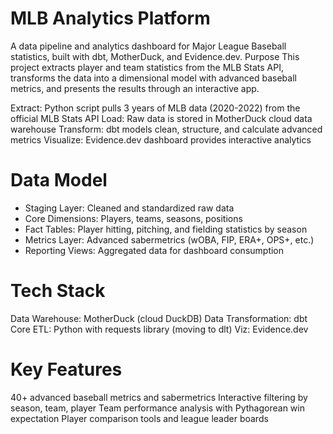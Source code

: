 # MLB Analytics Platform

A data pipeline and analytics dashboard for Major League Baseball statistics, built with dbt, MotherDuck, and Evidence.dev.
Purpose
This project extracts player and team statistics from the MLB Stats API, transforms the data into a dimensional model with advanced baseball metrics, and presents the results through an interactive app.


Extract: Python script pulls 3 years of MLB data (2020-2022) from the official MLB Stats API
Load: Raw data is stored in MotherDuck cloud data warehouse
Transform: dbt models clean, structure, and calculate advanced metrics
Visualize: Evidence.dev dashboard provides interactive analytics

# Data Model

- Staging Layer: Cleaned and standardized raw data
- Core Dimensions: Players, teams, seasons, positions
- Fact Tables: Player hitting, pitching, and fielding statistics by season
- Metrics Layer: Advanced sabermetrics (wOBA, FIP, ERA+, OPS+, etc.)
- Reporting Views: Aggregated data for dashboard consumption

# Tech Stack

Data Warehouse: MotherDuck (cloud DuckDB)
Data Transformation: dbt Core
ETL: Python with requests library (moving to dlt)
Viz: Evidence.dev

# Key Features

40+ advanced baseball metrics and sabermetrics
Interactive filtering by season, team, player 
Team performance analysis with Pythagorean win expectation
Player comparison tools and league leader boards



